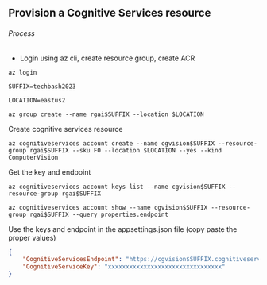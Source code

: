 ## Provision a Cognitive Services resource

###### Process
- Login using az cli, create resource group, create ACR

```azurecli
az login
```

```azurecli
SUFFIX=techbash2023
```

```azurecli
LOCATION=eastus2
```

```azurecli
az group create --name rgai$SUFFIX --location $LOCATION
```

Create cognitive services resource

```azurecli
az cognitiveservices account create --name cgvision$SUFFIX --resource-group rgai$SUFFIX --sku F0 --location $LOCATION --yes --kind ComputerVision
```

Get the key and endpoint

```azurecli
az cognitiveservices account keys list --name cgvision$SUFFIX --resource-group rgai$SUFFIX
```

```azurecli
az cognitiveservices account show --name cgvision$SUFFIX --resource-group rgai$SUFFIX --query properties.endpoint
```

Use the keys and endpoint in the appsettings.json file (copy paste the proper values)

```json
{
    "CognitiveServicesEndpoint": "https://cgvision$SUFFIX.cognitiveservices.azure.com/",
    "CognitiveServiceKey": "xxxxxxxxxxxxxxxxxxxxxxxxxxxxxxxx"
}
```